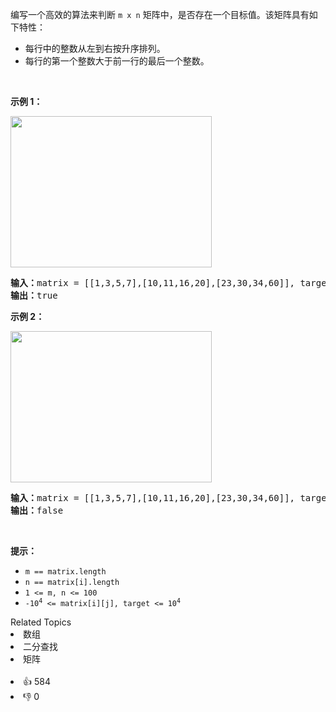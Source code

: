 <p>编写一个高效的算法来判断 <code>m x n</code> 矩阵中，是否存在一个目标值。该矩阵具有如下特性：</p>

<ul>
	<li>每行中的整数从左到右按升序排列。</li>
	<li>每行的第一个整数大于前一行的最后一个整数。</li>
</ul>

<p> </p>

<p><strong>示例 1：</strong></p>
<img alt="" src="https://assets.leetcode.com/uploads/2020/10/05/mat.jpg" style="width: 322px; height: 242px;" />
<pre>
<strong>输入：</strong>matrix = [[1,3,5,7],[10,11,16,20],[23,30,34,60]], target = 3
<strong>输出：</strong>true
</pre>

<p><strong>示例 2：</strong></p>
<img alt="" src="https://assets.leetcode-cn.com/aliyun-lc-upload/uploads/2020/11/25/mat2.jpg" style="width: 322px; height: 242px;" />
<pre>
<strong>输入：</strong>matrix = [[1,3,5,7],[10,11,16,20],[23,30,34,60]], target = 13
<strong>输出：</strong>false
</pre>

<p> </p>

<p><strong>提示：</strong></p>

<ul>
	<li><code>m == matrix.length</code></li>
	<li><code>n == matrix[i].length</code></li>
	<li><code>1 <= m, n <= 100</code></li>
	<li><code>-10<sup>4</sup> <= matrix[i][j], target <= 10<sup>4</sup></code></li>
</ul>
<div><div>Related Topics</div><div><li>数组</li><li>二分查找</li><li>矩阵</li></div></div><br><div><li>👍 584</li><li>👎 0</li></div>